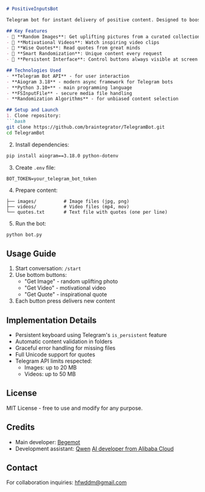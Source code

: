 
```markdown
# PositiveInputsBot

Telegram bot for instant delivery of positive content. Designed to boost mood and inspire.

## Key Features
- 🎨 **Random Images**: Get uplifting pictures from a curated collection
- 🎥 **Motivational Videos**: Watch inspiring video clips
- 📜 **Wise Quotes**: Read quotes from great minds
- 🔄 **Smart Randomization**: Unique content every request
- 📱 **Persistent Interface**: Control buttons always visible at screen bottom

## Technologies Used
- **Telegram Bot API** - for user interaction
- **Aiogram 3.18** - modern async framework for Telegram bots
- **Python 3.10+** - main programming language
- **FSInputFile** - secure media file handling
- **Randomization Algorithms** - for unbiased content selection

## Setup and Launch
1. Clone repository:
```bash
git clone https://github.com/braintegrator/TelegramBot.git
cd TelegramBot
```

2. Install dependencies:
```bash
pip install aiogram==3.18.0 python-dotenv
```

3. Create `.env` file:
```env
BOT_TOKEN=your_telegram_bot_token
```

4. Prepare content:
```
├── images/          # Image files (jpg, png)
├── videos/          # Video files (mp4, mov)
└── quotes.txt       # Text file with quotes (one per line)
```

5. Run the bot:
```bash
python bot.py
```

## Usage Guide
1. Start conversation: `/start`
2. Use bottom buttons:
   - "Get Image" - random uplifting photo
   - "Get Video" - motivational video
   - "Get Quote" - inspirational quote
3. Each button press delivers new content

## Implementation Details
- Persistent keyboard using Telegram's `is_persistent` feature
- Automatic content validation in folders
- Graceful error handling for missing files
- Full Unicode support for quotes
- Telegram API limits respected:
  - Images: up to 20 MB
  - Videos: up to 50 MB

## License
MIT License - free to use and modify for any purpose.

## Credits
- Main developer: [Begemot](https://t.me/photon_of_freedom)
- Development assistant: [Qwen](https://example.com/qwen_avatar.jpg)  [AI developer from Alibaba Cloud](https://www.alibabacloud.com/product/qwen?spm=5aebb161.6b324b01.0.0.4c58c921lM5tWn)

## Contact
For collaboration inquiries: [hfwddm@gmail.com](mailto:hfwddm@gmail.com)

```
